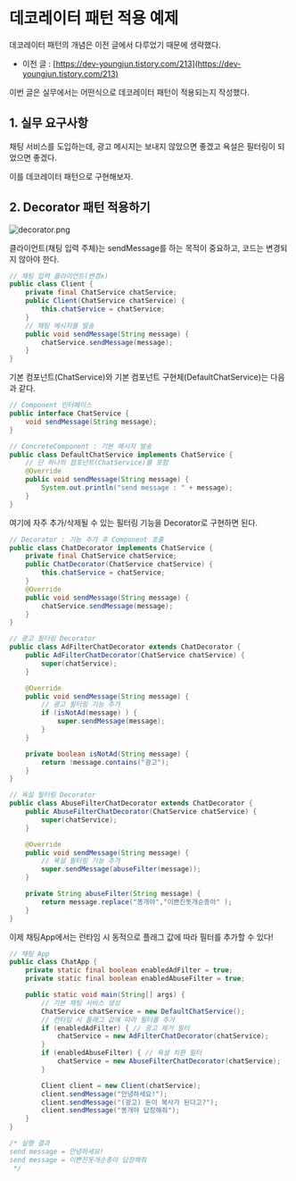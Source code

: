 # 데코레이터 패턴 적용 예제

데코레이터 패턴의 개념은 이전 글에서 다루었기 때문에 생략했다.

-   이전 글 : [https://dev-youngjun.tistory.com/213](https://dev-youngjun.tistory.com/213)

이번 글은 실무에서는 어떤식으로 데코레이터 패턴이 적용되는지 작성했다.

## 1. 실무 요구사항

채팅 서비스를 도입하는데, 광고 메시지는 보내지 않았으면 좋겠고 욕설은 필터링이 되었으면 좋겠다.

이를 데코레이터 패턴으로 구현해보자.

## 2. Decorator 패턴 적용하기


![decorator.png](https://user-images.githubusercontent.com/42997924/159971013-8f0009d2-b9f5-46e6-b97f-158e16e0b3a5.png)

클라이언트(채팅 입력 주체)는 sendMessage를 하는 목적이 중요하고, 코드는 변경되지 않아야 한다.

```java
// 채팅 입력 클라이언트(변경x)
public class Client {
    private final ChatService chatService;
    public Client(ChatService chatService) {
        this.chatService = chatService;
    }
    // 채팅 메시지를 발송
    public void sendMessage(String message) {
        chatService.sendMessage(message);
    }
}
```

기본 컴포넌트(ChatService)와 기본 컴포넌트 구현체(DefaultChatService)는 다음과 같다.

```java
// Component 인터페이스
public interface ChatService {
    void sendMessage(String message);
}

// ConcreteComponent : 기본 메시지 발송
public class DefaultChatService implements ChatService {
    // 단 하나의 컴포넌트(ChatService)를 포함
    @Override
    public void sendMessage(String message) {
        System.out.println("send message : " + message);
    }
}
```

여기에 자주 추가/삭제될 수 있는 필터링 기능을 Decorator로 구현하면 된다.

```java
// Decorator : 기능 추가 후 Component 호출
public class ChatDecorator implements ChatService {
    private final ChatService chatService;
    public ChatDecorator(ChatService chatService) {
        this.chatService = chatService;
    }
    @Override
    public void sendMessage(String message) {
        chatService.sendMessage(message);
    }
}

// 광고 필터링 Decorator
public class AdFilterChatDecorator extends ChatDecorator {
    public AdFilterChatDecorator(ChatService chatService) {
        super(chatService);
    }

    @Override
    public void sendMessage(String message) {
        // 광고 필터링 기능 추가
        if (isNotAd(message) ) {
            super.sendMessage(message);
        }
    }

    private boolean isNotAd(String message) {
        return !message.contains("광고");
    }
}

// 욕설 필터링 Decorator
public class AbuseFilterChatDecorator extends ChatDecorator {
    public AbuseFilterChatDecorator(ChatService chatService) {
        super(chatService);
    }

    @Override
    public void sendMessage(String message) {
        // 욕설 필터링 기능 추가
        super.sendMessage(abuseFilter(message));
    }

    private String abuseFilter(String message) {
        return message.replace("똥개야","이쁜진돗개순종아" );
    }
}
```

이제 채팅App에서는 런타임 시 동적으로 플래그 값에 따라 필터를 추가할 수 있다!

```java
// 채팅 App
public class ChatApp {
    private static final boolean enabledAdFilter = true;
    private static final boolean enabledAbuseFilter = true;

    public static void main(String[] args) {
        // 기본 채팅 서비스 생성
        ChatService chatService = new DefaultChatService();
        // 런타임 시 플래그 값에 따라 필터를 추가
        if (enabledAdFilter) { // 광고 제거 필터
            chatService = new AdFilterChatDecorator(chatService);
        }
        if (enabledAbuseFilter) { // 욕설 치환 필터
            chatService = new AbuseFilterChatDecorator(chatService);
        }

        Client client = new Client(chatService);
        client.sendMessage("안녕하세요!");
        client.sendMessage("(광고) 돈이 복사가 된다고?");
        client.sendMessage("똥개야 답장해줘");
    }
}

/* 실행 결과
send message = 안녕하세요!
send message = 이쁜진돗개순종아 답장해줘
 */
```